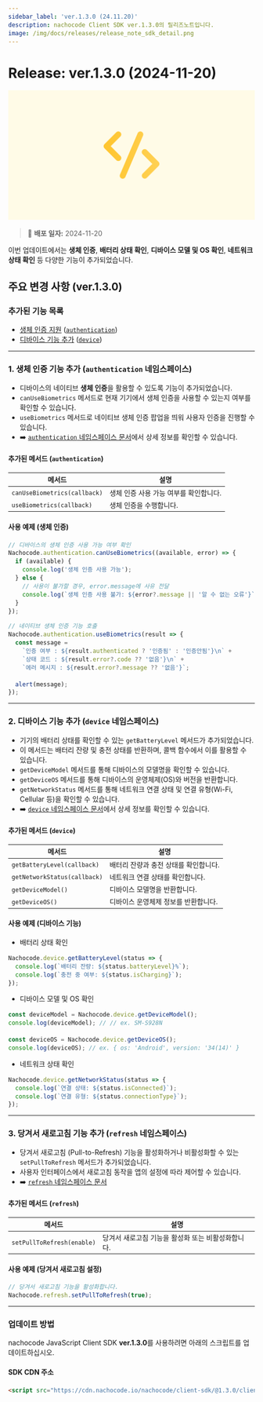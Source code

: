 ```yaml
---
sidebar_label: 'ver.1.3.0 (24.11.20)'
description: nachocode Client SDK ver.1.3.0의 릴리즈노트입니다.
image: /img/docs/releases/release_note_sdk_detail.png
---
```


# Release: ver.1.3.0 (2024-11-20)

![sdk_detail](/img/docs/releases/release_note_sdk_detail.png)

> 🔔 **배포 일자:** 2024-11-20

이번 업데이트에서는 **생체 인증**, **배터리 상태 확인**, **디바이스 모델 및 OS 확인**, **네트워크 상태 확인** 등 다양한 기능이 추가되었습니다.

## 주요 변경 사항 (ver.1.3.0)

### 추가된 기능 목록

- [생체 인증 지원](#1-생체-인증-기능-추가-authentication-네임스페이스) ([`authentication`](/docs/sdk/namespaces/authentication))
- [디바이스 기능 추가](#2-디바이스-기능-추가-device-네임스페이스) ([`device`](/docs/sdk/namespaces/device))

---

### 1. 생체 인증 기능 추가 (`authentication` 네임스페이스)

- 디바이스의 네이티브 **생체 인증**을 활용할 수 있도록 기능이 추가되었습니다.
- `canUseBiometrics` 메서드로 현재 기기에서 생체 인증을 사용할 수 있는지 여부를 확인할 수 있습니다.
- `useBiometrics` 메서드로 네이티브 생체 인증 팝업을 띄워 사용자 인증을 진행할 수 있습니다.
- ➡️ [`authentication` 네임스페이스 문서](/docs/sdk/namespaces/authentication)에서 상세 정보를 확인할 수 있습니다.

#### 추가된 메서드 (`authentication`)

| 메서드                       | 설명                                   |
| ---------------------------- | -------------------------------------- |
| `canUseBiometrics(callback)` | 생체 인증 사용 가능 여부를 확인합니다. |
| `useBiometrics(callback)`    | 생체 인증을 수행합니다.                |

#### 사용 예제 (생체 인증)

```javascript
// 디바이스의 생체 인증 사용 가능 여부 확인
Nachocode.authentication.canUseBiometrics((available, error) => {
  if (available) {
    console.log('생체 인증 사용 가능');
  } else {
    // 사용이 불가할 경우, error.message에 사유 전달
    console.log(`생체 인증 사용 불가: ${error?.message || '알 수 없는 오류'}`);
  }
});
```

```javascript
// 네이티브 생체 인증 기능 호출
Nachocode.authentication.useBiometrics(result => {
  const message =
    `인증 여부 : ${result.authenticated ? '인증됨' : '인증안됨'}\n` +
    `상태 코드 : ${result.error?.code ?? '없음'}\n` +
    `에러 메시지 : ${result.error?.message ?? '없음'}`;

  alert(message);
});
```

---

### 2. 디바이스 기능 추가 (`device` 네임스페이스)

- 기기의 배터리 상태를 확인할 수 있는 `getBatteryLevel` 메서드가 추가되었습니다.
- 이 메서드는 배터리 잔량 및 충전 상태를 반환하며, 콜백 함수에서 이를 활용할 수 있습니다.
- `getDeviceModel` 메서드를 통해 디바이스의 모델명을 확인할 수 있습니다.
- `getDeviceOS` 메서드를 통해 디바이스의 운영체제(OS)와 버전을 반환합니다.
- `getNetworkStatus` 메서드를 통해 네트워크 연결 상태 및 연결 유형(Wi-Fi, Cellular 등)을 확인할 수 있습니다.
- ➡️ [`device` 네임스페이스 문서](/docs/sdk/namespaces/device)에서 상세 정보를 확인할 수 있습니다.

#### 추가된 메서드 (`device`)

| 메서드                       | 설명                                  |
| ---------------------------- | ------------------------------------- |
| `getBatteryLevel(callback)`  | 배터리 잔량과 충전 상태를 확인합니다. |
| `getNetworkStatus(callback)` | 네트워크 연결 상태를 확인합니다.      |
| `getDeviceModel()`           | 디바이스 모델명을 반환합니다.         |
| `getDeviceOS()`              | 디바이스 운영체제 정보를 반환합니다.  |

#### 사용 예제 (디바이스 기능)

- 배터리 상태 확인

```javascript
Nachocode.device.getBatteryLevel(status => {
  console.log(`배터리 잔량: ${status.batteryLevel}%`);
  console.log(`충전 중 여부: ${status.isCharging}`);
});
```

- 디바이스 모델 및 OS 확인

```javascript
const deviceModel = Nachocode.device.getDeviceModel();
console.log(deviceModel); // // ex. SM-S928N

const deviceOS = Nachocode.device.getDeviceOS();
console.log(deviceOS); // ex. { os: 'Android', version: '34(14)' }
```

- 네트워크 상태 확인

```javascript
Nachocode.device.getNetworkStatus(status => {
  console.log(`연결 상태: ${status.isConnected}`);
  console.log(`연결 유형: ${status.connectionType}`);
});
```

---

### 3. 당겨서 새로고침 기능 추가 (`refresh` 네임스페이스)

- 당겨서 새로고침 (Pull-to-Refresh) 기능을 활성화하거나 비활성화할 수 있는 `setPullToRefresh` 메서드가 추가되었습니다.
- 사용자 인터페이스에서 새로고침 동작을 앱의 설정에 따라 제어할 수 있습니다.
- ➡️ [`refresh` 네임스페이스 문서](/docs/sdk/namespaces/refresh)

#### 추가된 메서드 (`refresh`)

| 메서드                     | 설명                                               |
| -------------------------- | -------------------------------------------------- |
| `setPullToRefresh(enable)` | 당겨서 새로고침 기능을 활성화 또는 비활성화합니다. |

#### 사용 예제 (당겨서 새로고침 설정)

```javascript
// 당겨서 새로고침 기능을 활성화합니다.
Nachocode.refresh.setPullToRefresh(true);
```

---

### 업데이트 방법

nachocode JavaScript Client SDK **ver.1.3.0**를 사용하려면 아래의 스크립트를 업데이트하십시오.

#### SDK CDN 주소

```html
<script src="https://cdn.nachocode.io/nachocode/client-sdk/@1.3.0/client-sdk.min.js"></script>
```
